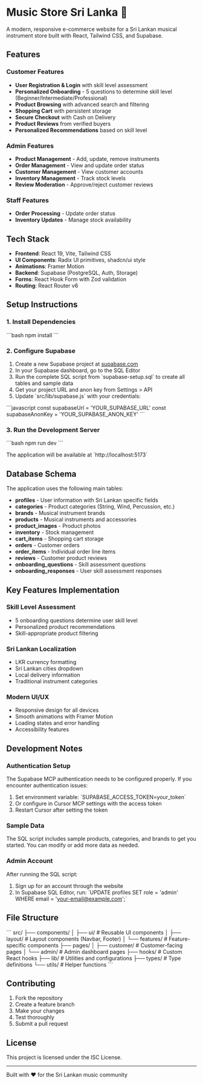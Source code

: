 # Music Store Sri Lanka 🎵

A modern, responsive e-commerce website for a Sri Lankan musical instrument store built with React, Tailwind CSS, and Supabase.

## Features

### Customer Features
- **User Registration & Login** with skill level assessment
- **Personalized Onboarding** - 5 questions to determine skill level (Beginner/Intermediate/Professional)
- **Product Browsing** with advanced search and filtering
- **Shopping Cart** with persistent storage
- **Secure Checkout** with Cash on Delivery
- **Product Reviews** from verified buyers
- **Personalized Recommendations** based on skill level

### Admin Features
- **Product Management** - Add, update, remove instruments
- **Order Management** - View and update order status
- **Customer Management** - View customer accounts
- **Inventory Management** - Track stock levels
- **Review Moderation** - Approve/reject customer reviews

### Staff Features
- **Order Processing** - Update order status
- **Inventory Updates** - Manage stock availability

## Tech Stack

- **Frontend**: React 19, Vite, Tailwind CSS
- **UI Components**: Radix UI primitives, shadcn/ui style
- **Animations**: Framer Motion
- **Backend**: Supabase (PostgreSQL, Auth, Storage)
- **Forms**: React Hook Form with Zod validation
- **Routing**: React Router v6

## Setup Instructions

### 1. Install Dependencies
\`\`\`bash
npm install
\`\`\`

### 2. Configure Supabase
1. Create a new Supabase project at [supabase.com](https://supabase.com)
2. In your Supabase dashboard, go to the SQL Editor
3. Run the complete SQL script from \`supabase-setup.sql\` to create all tables and sample data
4. Get your project URL and anon key from Settings > API
5. Update \`src/lib/supabase.js\` with your credentials:

\`\`\`javascript
const supabaseUrl = 'YOUR_SUPABASE_URL'
const supabaseAnonKey = 'YOUR_SUPABASE_ANON_KEY'
\`\`\`

### 3. Run the Development Server
\`\`\`bash
npm run dev
\`\`\`

The application will be available at \`http://localhost:5173\`

## Database Schema

The application uses the following main tables:
- **profiles** - User information with Sri Lankan specific fields
- **categories** - Product categories (String, Wind, Percussion, etc.)
- **brands** - Musical instrument brands
- **products** - Musical instruments and accessories
- **product_images** - Product photos
- **inventory** - Stock management
- **cart_items** - Shopping cart storage
- **orders** - Customer orders
- **order_items** - Individual order line items
- **reviews** - Customer product reviews
- **onboarding_questions** - Skill assessment questions
- **onboarding_responses** - User skill assessment responses

## Key Features Implementation

### Skill Level Assessment
- 5 onboarding questions determine user skill level
- Personalized product recommendations
- Skill-appropriate product filtering

### Sri Lankan Localization
- LKR currency formatting
- Sri Lankan cities dropdown
- Local delivery information
- Traditional instrument categories

### Modern UI/UX
- Responsive design for all devices
- Smooth animations with Framer Motion
- Loading states and error handling
- Accessibility features

## Development Notes

### Authentication Setup
The Supabase MCP authentication needs to be configured properly. If you encounter authentication issues:

1. Set environment variable: \`SUPABASE_ACCESS_TOKEN=your_token\`
2. Or configure in Cursor MCP settings with the access token
3. Restart Cursor after setting the token

### Sample Data
The SQL script includes sample products, categories, and brands to get you started. You can modify or add more data as needed.

### Admin Account
After running the SQL script:
1. Sign up for an account through the website
2. In Supabase SQL Editor, run: \`UPDATE profiles SET role = 'admin' WHERE email = 'your-email@example.com';\`

## File Structure

\`\`\`
src/
├── components/
│   ├── ui/              # Reusable UI components
│   ├── layout/          # Layout components (Navbar, Footer)
│   └── features/        # Feature-specific components
├── pages/
│   ├── customer/        # Customer-facing pages
│   └── admin/           # Admin dashboard pages
├── hooks/               # Custom React hooks
├── lib/                 # Utilities and configurations
├── types/               # Type definitions
└── utils/               # Helper functions
\`\`\`

## Contributing

1. Fork the repository
2. Create a feature branch
3. Make your changes
4. Test thoroughly
5. Submit a pull request

## License

This project is licensed under the ISC License.

---

Built with ❤️ for the Sri Lankan music community
